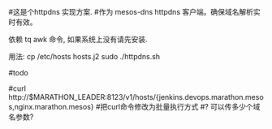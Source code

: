 #这是个httpdns 实现方案.
#作为 mesos-dns  httpdns 客户端。确保域名解析实时有效。


依赖 tq  awk  命令, 如果系统上没有请先安装.

用法: 
cp /etc/hosts hosts.j2
sudo ./httpdns.sh 


#todo

#curl http://$MARATHON_LEADER:8123/v1/hosts/{jenkins.devops.marathon.mesos,nginx.marathon.mesos}
#把curl命令修改为批量执行方式
#? 可以传多少个域名参数?


